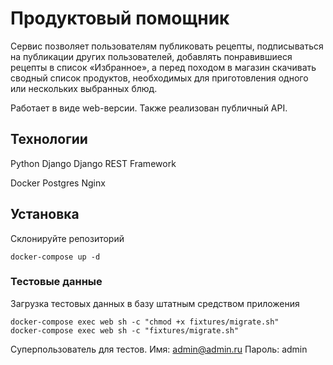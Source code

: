 # Продуктовый помощник

Сервис позволяет пользователям публиковать рецепты,
подписываться на публикации других пользователей, 
добавлять понравившиеся рецепты в список «Избранное», 
а перед походом в магазин скачивать сводный список продуктов, 
необходимых для приготовления одного или нескольких выбранных блюд.

Работает в виде web-версии.
Также реализован публичный API.

## Технологии
Python
Django
Django REST Framework

Docker
Postgres
Nginx

## Установка

Склонируйте репозиторий

```
docker-compose up -d
```

### Тестовые данные
Загрузка тестовых данных в базу штатным средством приложения
```
docker-compose exec web sh -c "chmod +x fixtures/migrate.sh"
docker-compose exec web sh -c "fixtures/migrate.sh"
```

Суперпользователь для тестов.
Имя:    admin@admin.ru
Пароль: admin

